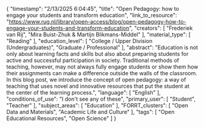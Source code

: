 {
    "timestamp": "2/13/2025 6:04:45",
    "title": "Open Pedagogy: how to engage your students and transform education",
    "link_to_resource": "https://www.rug.nl/library/open-access/blog/open-pedagogy-how-to-engage-your-students-and-transform-education",
    "creators": [
        "Frederiek van Rij",
        "Mira Buist-Zhuk & Martijn Blikmans-Middel"
    ],
    "material_type": [
        "Reading"
    ],
    "education_level": [
        "College / Upper Division (Undergraduates)",
        "Graduate / Professional"
    ],
    "abstract": "Education is not only about learning facts and skills but also about preparing students for active and successful participation in society. Traditional methods of teaching, however, may not always fully engage students or show them how their assignments can make a difference outside the walls of the classroom. In this blog post, we introduce the concept of open pedagogy: a way of teaching that uses novel and innovative resources that put the student at the center of the learning process.",
    "language": [
        "English"
    ],
    "conditions_of_use": "I don't see any of these",
    "primary_user": [
        "Student",
        "Teacher"
    ],
    "subject_areas": [
        "Education"
    ],
    "FORRT_clusters": [
        "Open Data and Materials",
        "Academic Life and Culture"
    ],
    "tags": [
        "Open Educational Resources",
        "Open Science"
    ]
}